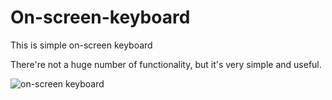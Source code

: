 # On-screen-keyboard
This is simple on-screen keyboard

There're not a huge number of functionality, but it's very simple and useful.

![on-screen keyboard](https://raw.github.com/FeliS1/On-screen-keyboard/master/Screenshot_3.png)
